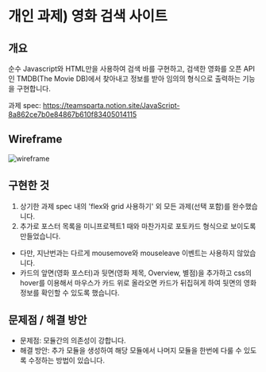 # 개인 과제) 영화 검색 사이트
## 개요
순수 Javascript와 HTML만을 사용하여 검색 바를 구현하고, 검색한 영화를
오픈 API인 TMDB(The Movie DB)에서 찾아내고 정보를 받아 임의의 형식으로
출력하는 기능을 구현합니다.

과제 spec:
https://teamsparta.notion.site/JavaScript-8a862ce7b0e84867b610f83405014115

## Wireframe
![wireframe](https://github.com/donkim1212/nbc_ch2_tmdb/assets/32076275/1f12b0c6-a6f5-42c5-881e-93f0c99b9df5)

## 구현한 것
1. 상기한 과제 spec 내의 'flex와 grid 사용하기' 외 모든 과제(선택 포함)를 완수했습니다.
2. 추가로 포스터 목록을 미니프로젝트1 때와 마찬가지로 포토카드 형식으로 보이도록 만들었습니다.
 - 다만, 지난번과는 다르게 mousemove와 mouseleave 이벤트는 사용하지 않았습니다.
 - 카드의 앞면(영화 포스터)과 뒷면(영화 제목, Overview, 별점)을 추가하고 css의 hover를 이용해서
   마우스가 카드 위로 올라오면 카드가 뒤집혀게 하여 뒷면의 영화 정보를 확인할 수 있도록 했습니다.

## 문제점 / 해결 방안
 - 문제점: 모듈간의 의존성이 강합니다.
 - 해결 방안: 추가 모듈을 생성하여 해당 모듈에서 나머지 모듈을 한번에 다룰 수 있도록 수정하는 방법이 있습니다.





